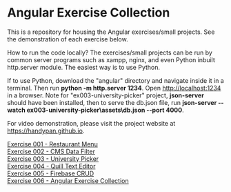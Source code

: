 # Angular Exercise Collection

This is a repository for housing the Angular exercises/small projects. See the demonstration of each exercise below.

How to run the code locally?
The exercises/small projects can be run by common server programs such as xampp, nginx, and even Python inbuilt http.server module. The easiest way is to use Python. 

If to use Python, download the "angular" directory and navigate inside it in a terminal. Then run <b>python -m http.server 1234</b>. Open <a href="http://localhost:1234" target="_blank">http://localhost:1234</a> in a browser. Note for "ex003-university-picker" project, <b>json-server</b> should have been installed, then to serve the db.json file, run <b>json-server --watch ex003-university-picker\assets\db.json --port 4000</b>.

For video demonstration, please visit the project website at <a href="https://handypan.github.io" target="_blank">https://handypan.github.io</a>.

[Exercise 001 - Restaurant Menu](https://handypan.github.io/Angular-Exercise-Collection/ex001-restaurant-menu/)<br>
[Exercise 002 - CMS Data Filter](https://handypan.github.io/Angular-Exercise-Collection/ex002-cms-data-filter/)<br>
[Exercise 003 - University Picker](https://handypan.github.io/Angular-Exercise-Collection/ex003-university-picker/)<br>
[Exercise 004 - Quill Text Editor](https://handypan.github.io/Angular-Exercise-Collection/ex004-quill-text-editor/)<br>
[Exercise 005 - Firebase CRUD](https://handypan.github.io/Angular-Exercise-Collection/ex005-firebase-crud/)<br>
[Exercise 006 - Angular Exercise Collection](https://handypan.github.io/Angular-Exercise-Collection/ex006-angular-exercise-collection/)<br>





